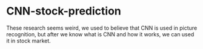# CNN-stock-prediction
These research seems weird, we used to believe that CNN is used in picture recognition, but after we know what is CNN and how it works, we can used it in stock market. 
